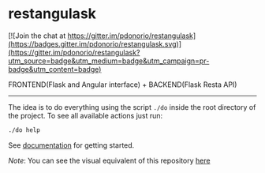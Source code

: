 
# restangulask

[![Join the chat at https://gitter.im/pdonorio/restangulask](https://badges.gitter.im/pdonorio/restangulask.svg)](https://gitter.im/pdonorio/restangulask?utm_source=badge&utm_medium=badge&utm_campaign=pr-badge&utm_content=badge)

FRONTEND(Flask and Angular interface) + BACKEND(Flask Resta API)

---

The idea is to do everything using the script `./do` inside the root directory
of the project. To see all available actions just run:

```bash
./do help
```

See [documentation](docs/index.md) for getting started.

*Note*:
You can see the visual equivalent of this repository [here](http://codeology.braintreepayments.com/pdonorio/restangulask)
